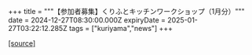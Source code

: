 +++
title = """【参加者募集】くりふとキッチンワークショップ（1月分）"""
date = 2024-12-27T08:30:00.000Z
expiryDate = 2025-01-27T03:22:12.285Z
tags = ["kuriyama","news"]
+++


[[source]](https://www.town.kuriyama.hokkaido.jp/soshiki/53/22552.html)
